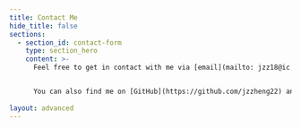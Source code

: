 ```yaml
---
title: Contact Me
hide_title: false
sections:
  - section_id: contact-form
    type: section_hero
    content: >-
      Feel free to get in contact with me via [email](mailto: jzz18@ic.ac.uk) or [LinkedIn](https://www.linkedin.com/in/jasonzheng22/)!


      You can also find me on [GitHub](https://github.com/jzzheng22) and [Twitter](https://twitter.com/jasonzheng22).
      
layout: advanced
---
```


